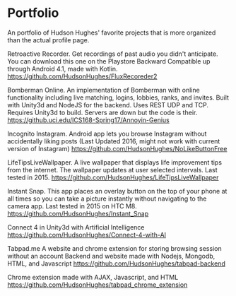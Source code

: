 # Portfolio
An portfolio of Hudson Hughes' favorite projects that is more organized than the actual profile page.

Retroactive Recorder. Get recordings of past audio you didn't anticipate. You can download this one on the Playstore Backward Compatible up through Android 4.1, made with Kotlin.
https://github.com/HudsonHughes/FluxRecoreder2

Bomberman Online. An implementation of Bomberman with online functionality including live matching, logins, lobbies, ranks, and invites. Built with Unity3d and NodeJS for the backend. Uses REST UDP and TCP. Requires Unity3d to build. Servers are down but the code is their.
https://github.uci.edu/ICS168-Spring17/Annoyin-Genius

Incognito Instagram. Android app lets you browse Instagram without accidentally liking posts (Last Updated 2016, might not work with current version of Instagram)
https://github.com/HudsonHughes/NoLikeButtonFree

LifeTipsLiveWallpaper. A live wallpaper that displays life improvement tips from the internet. The wallpaper updates at user selected intervals. Last tested in 2015.
https://github.com/HudsonHughes/LifeTipsLiveWallpaper

Instant Snap. This app places an overlay button on the top of your phone at all times so you can take a picture instantly without navigating to the camera app. Last tested in 2015 on HTC M8.
https://github.com/HudsonHughes/Instant_Snap

Connect 4 in Unity3d with Artificial Intelligence
https://github.com/HudsonHughes/Connect-4-with-AI

Tabpad.me A website and chrome extension for storing browsing session without an account
Backend and website made with Nodejs, Mongodb, HTML, and Javascript
https://github.com/HudsonHughes/tabpad-backend

Chrome extension made with AJAX, Javascript, and HTML
https://github.com/HudsonHughes/tabpad_chrome_extension
